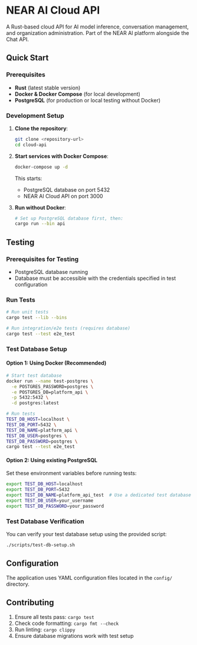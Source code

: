 # NEAR AI Cloud API

A Rust-based cloud API for AI model inference, conversation management, and organization administration. Part of the NEAR AI platform alongside the Chat API.

## Quick Start

### Prerequisites

- **Rust** (latest stable version)
- **Docker & Docker Compose** (for local development)
- **PostgreSQL** (for production or local testing without Docker)

### Development Setup

1. **Clone the repository**:
   ```bash
   git clone <repository-url>
   cd cloud-api
   ```

2. **Start services with Docker Compose**:
   ```bash
   docker-compose up -d
   ```

   This starts:
   - PostgreSQL database on port 5432
   - NEAR AI Cloud API on port 3000

3. **Run without Docker**:
   ```bash
   # Set up PostgreSQL database first, then:
   cargo run --bin api
   ```

## Testing

### Prerequisites for Testing

- PostgreSQL database running
- Database must be accessible with the credentials specified in test configuration

### Run Tests

```bash
# Run unit tests
cargo test --lib --bins

# Run integration/e2e tests (requires database)
cargo test --test e2e_test
```

### Test Database Setup

#### Option 1: Using Docker (Recommended)
```bash
# Start test database
docker run --name test-postgres \
  -e POSTGRES_PASSWORD=postgres \
  -e POSTGRES_DB=platform_api \
  -p 5432:5432 \
  -d postgres:latest

# Run tests
TEST_DB_HOST=localhost \
TEST_DB_PORT=5432 \
TEST_DB_NAME=platform_api \
TEST_DB_USER=postgres \
TEST_DB_PASSWORD=postgres \
cargo test --test e2e_test
```

#### Option 2: Using existing PostgreSQL
Set these environment variables before running tests:
```bash
export TEST_DB_HOST=localhost
export TEST_DB_PORT=5432
export TEST_DB_NAME=platform_api_test  # Use a dedicated test database
export TEST_DB_USER=your_username
export TEST_DB_PASSWORD=your_password
```

### Test Database Verification

You can verify your test database setup using the provided script:
```bash
./scripts/test-db-setup.sh
```

## Configuration

The application uses YAML configuration files located in the `config/` directory.

## Contributing

1. Ensure all tests pass: `cargo test`
2. Check code formatting: `cargo fmt --check`
3. Run linting: `cargo clippy`
4. Ensure database migrations work with test setup
